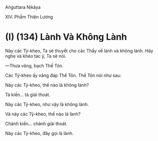 Aṅguttara Nikāya

XIV. Phẩm Thiện Lương

# (I) (134) Lành Và Không Lành

Này các Tỷ-kheo, Ta sẽ thuyết cho các Thầy về lành và không lành. Hãy nghe và khéo tác ý, Ta sẽ nói.

—Thưa vâng, bạch Thế Tôn.

Các Tỷ-kheo ấy vâng đáp Thế Tôn. Thế Tôn nói như sau:

Này các Tỷ-kheo, thế nào là không lành?

Tà kiến... tà giải thoát.

Này các Tỷ-kheo, như vậy là không lành.

Và này các Tỷ-kheo, thế nào là lành?

Chánh kiến... chánh giải thoát.

Này các Tỷ-kheo, đây gọi là lành.

